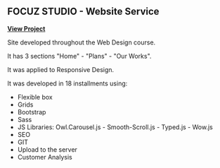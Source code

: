 ## FOCUZ STUDIO - Website Service

[**View Project**](https://andresfernandez89.github.io/web-design-project/)

Site developed throughout the Web Design course.

It has 3 sections "Home" - "Plans" - "Our Works".

It was applied to Responsive Design.

It was developed in 18 installments using:

- Flexible box
- Grids
- Bootstrap
- Sass
- JS Libraries: Owl.Carousel.js - Smooth-Scroll.js - Typed.js - Wow.js
- SEO
- GIT
- Upload to the server
- Customer Analysis
